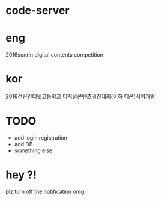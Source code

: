 # code-server

# eng
2016sunrin digital contents competition

# kor
2016선린인터넷고등학교 디지털콘텐츠경진대회(이하 디콘)서버개발

# TODO

* add login registration 
* add DB 
* something else


# hey ?!
plz turn off the notification omg 
